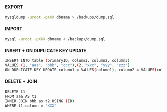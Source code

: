#### EXPORT
```sh
mysqldump -uroot -pXXX dbname > /backups/dump.sql
```

#### IMPORT
```sh
mysql -uroot -pXXX dbname < /backups/dump.sql
```

#### INSERT + ON DUPLICATE KEY UPDATE
```sh
INSERT INTO table (primaryID, column1, column2, column3)
VALUES (1, "aaa", "bbb", "ccc"),(2, "xxx", "yyy", "zzz")
ON DUPLICATE KEY UPDATE column1 = VALUES(column1), column2 = VALUES(column2)
```

#### DELETE + JOIN
```sh
DELETE t1
FROM aaa AS t1
INNER JOIN bbb as t2 USING (ID)
WHERE t1.column = "XXX"
```
